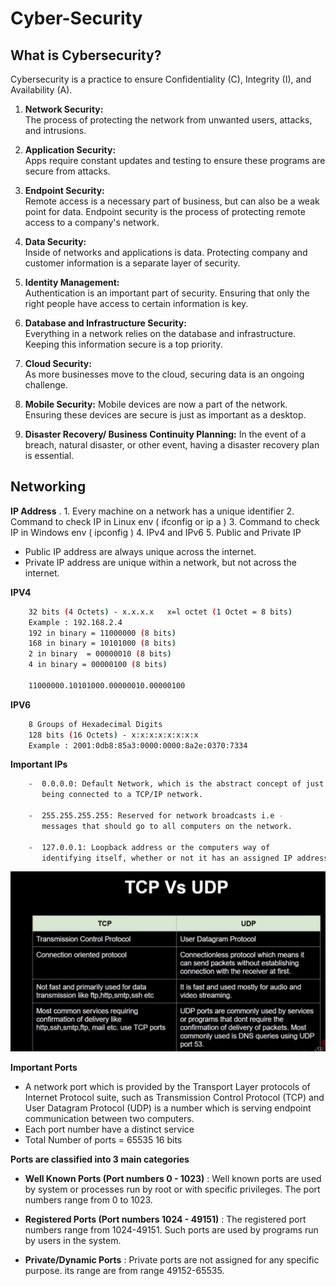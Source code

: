 # Cyber-Security

## What is Cybersecurity?

Cybersecurity is a practice to ensure Confidentiality (C), Integrity (I), and Availability (A).

1. **Network Security:**  
   The process of protecting the network from unwanted users, attacks, and intrusions.

2. **Application Security:**  
   Apps require constant updates and testing to ensure these programs are secure from attacks.

3. **Endpoint Security:**  
   Remote access is a necessary part of business, but can also be a weak point for data. Endpoint security is the process of protecting remote access to a company's network.

4. **Data Security:**  
   Inside of networks and applications is data. Protecting company and customer information is a separate layer of security.

5. **Identity Management:**  
   Authentication is an important part of security. Ensuring that only the right people have access to certain information is key.

6. **Database and Infrastructure Security:**  
   Everything in a network relies on the database and infrastructure. Keeping this information secure is a top priority.

7. **Cloud Security:**  
   As more businesses move to the cloud, securing data is an ongoing challenge.

8. **Mobile Security:**
    Mobile devices are now a part of the network. Ensuring these devices are secure is just as important as a desktop.

9. **Disaster Recovery/ Business Continuity Planning:**
    In the event of a breach, natural disaster, or other event, having a disaster recovery plan is essential.



## Networking

**IP Address** .
      1.  Every machine on a network has a unique identifier
      2.  Command to check IP in Linux env ( ifconfig or ip a )
      3.  Command to check IP in Windows env ( ipconfig )
      4.  IPv4 and IPv6
      5.  Public and Private IP

  - Public IP address are always unique across the internet.
  - Private IP address are unique within a network, but not across the internet.


   **IPV4**
  ```bash
      32 bits (4 Octets) - x.x.x.x   x=l octet (1 Octet = 8 bits)
      Example : 192.168.2.4
      192 in binary = 11000000 (8 bits)
      168 in binary = 10101000 (8 bits)
      2 in binary  = 00000010 (8 bits)
      4 in binary = 00000100 (8 bits)
      
      11000000.10101000.00000010.00000100
  ```

  **IPV6**
  ```bash
      8 Groups of Hexadecimal Digits
      128 bits (16 Octets) - x:x:x:x:x:x:x:x
      Example : 2001:0db8:85a3:0000:0000:8a2e:0370:7334
  ```

  **Important IPs**
  ```bash
      -  0.0.0.0: Default Network, which is the abstract concept of just
         being connected to a TCP/IP network.
      
      -  255.255.255.255: Reserved for network broadcasts i.e -
         messages that should go to all computers on the network.
      
      -  127.0.0.1: Loopback address or the computers way of
         identifying itself, whether or not it has an assigned IP address.
  ```

  ![alt text](image.png)

   **Important Ports**

   - A network port which is provided by the Transport Layer protocols of Internet
     Protocol suite, such as Transmission Control Protocol (TCP) and User Datagram
     Protocol (UDP) is a number which is serving endpoint communication between two
     computers.
   - Each port number have a distinct service
   - Total Number of ports = 65535
     16 bits


**Ports are classified into 3 main categories**
   
   - **Well Known Ports (Port numbers 0 - 1023)** :
     Well known ports are used by system or processes run by root or with specific
     privileges. The port numbers range from 0 to 1023.
   
   - **Registered Ports (Port numbers 1024 - 49151)** :
     The registered port numbers range from 1024-49151. Such ports are used by
     programs run by users in the system.
   
   - **Private/Dynamic Ports** :
     Private ports are not assigned for any specific purpose. its range are from
     range 49152-65535.